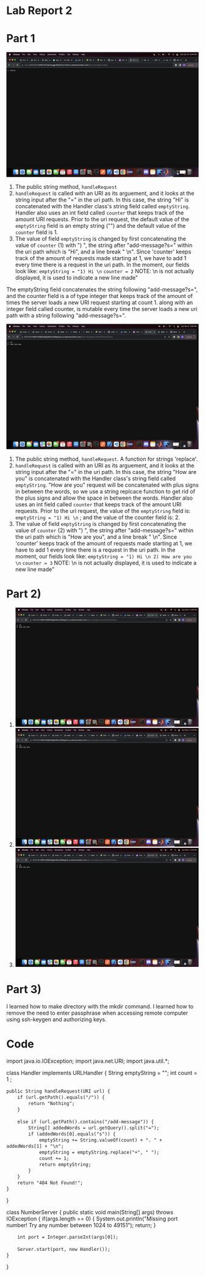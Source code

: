 # Lab Report 2

# Part 1
![Hello image](images/Hello.png)

1) The public string method, `handleRequest`
2) `handleRequest` is called with an URI as its arguement, and it looks at the string input after the "=" in the uri path. In this case, the string "Hi" is concatenated with the Handler class's string field called `emptyString`. Handler also uses an int field called `counter` that keeps track of the amount URI requests. Prior to the uri request, the default value of the `emptyString` field is an empty string ("") and the default value of the `counter` field is 1. 
3) The value of field `emptyString` is changed by first concatenating the value of `counter` (1) with ") ", the string after "add-message?s=" within the uri path which is "Hi", and a line break " \n". Since 'counter' keeps track of the amount of requests made starting at 1, we have to add 1 every time there is a request in the uri path. In the moment, our fields look like: 
    `emptyString = "1) Hi \n`
    `counter = 2`
NOTE: \n is not actually displayed, it is used to indicate a new line made"

The emptyString field concatenates the string following "add-message?s=", and the counter field is a of type integer that keeps track of the amount of times the server loads a new URI request starting at count 1.  along with an integer field called counter, is mutable every time the server loads a new uri path with a string following "add-message?s=".

![How are you image](images/HowAreYou.png)
1) The public string method, `handleRequest`. A function for strings 'replace'.
2) `handleRequest` is called with an URI as its arguement, and it looks at the string input after the "=" in the uri path. In this case, the string "How are you" is concatenated with the Handler class's string field called `emptyString`. "How are you" request will be concatenated with plus signs in between the words, so we use a string replcace function to get rid of the plus signs and allow the space in between the words. Handler also uses an int field called `counter` that keeps track of the amount URI requests. Prior to the uri request, the value of the `emptyString` field is: `emptyString = "1) Hi \n` ; and the value of the counter field is: 2.
3) The value of field `emptyString` is changed by first concatenating the value of `counter` (2) with ") ", the string after "add-message?s=" within the uri path which is "How are you", and a line break " \n". Since 'counter' keeps track of the amount of requests made starting at 1, we have to add 1 every time there is a request in the uri path. In the moment, our fields look like: 
    `emptyString = "1) Hi \n
                    2) How are you \n`
    `counter = 3`
NOTE: \n is not actually displayed, it is used to indicate a new line made"


# Part 2)
1) ![Priavte](images/HowAreYou.png)
2) ![Public](images/HowAreYou.png)
3) ![OutPut](images/HowAreYou.png)

# Part 3) 
I learned how to make directory with the mkdir command. I learned how to remove the need to enter passphrase when accessing remote computer using ssh-keygen and authorizing keys.  

# Code

import java.io.IOException;
import java.net.URI;
import java.util.*;

class Handler implements URLHandler {
    String emptyString = "";
    int count = 1 ;

    public String handleRequest(URI url) {
        if (url.getPath().equals("/")) {
            return "Nothing";
        } 
        
        else if (url.getPath().contains("/add-message")) {
            String[] addedWords = url.getQuery().split("=");
            if (addedWords[0].equals("s")) {
                emptyString += String.valueOf(count) + ". " + addedWords[1] + "\n";
                emptyString = emptyString.replace("+", " ");
                count += 1;
                return emptyString;
            }
        } 
        return "404 Not Found!";
    }
}   

class NumberServer {
    public static void main(String[] args) throws IOException {
        if(args.length == 0) {
            System.out.println("Missing port number! Try any number between 1024 to 49151");
            return;
        }

        int port = Integer.parseInt(args[0]);

        Server.start(port, new Handler());
    }
}
